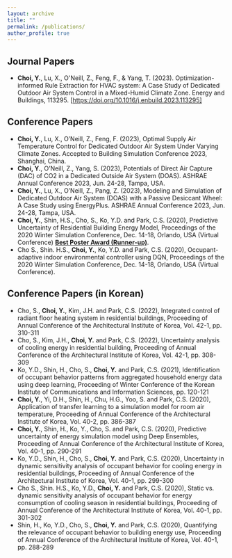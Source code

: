 ```yaml
---
layout: archive
title: ""
permalink: /publications/
author_profile: true
---
```

Journal Papers
-----
* **Choi, Y.**, Lu, X., O'Neill, Z., Feng, F., & Yang, T. (2023). Optimization-informed Rule Extraction for HVAC system: A Case Study of Dedicated Outdoor Air System Control in a Mixed-Humid Climate Zone. Energy and Buildings, 113295. [https://doi.org/10.1016/j.enbuild.2023.113295]

Conference Papers
-----
* **Choi, Y.**, Lu, X., O’Neill, Z., Feng, F. (2023), Optimal Supply Air Temperature Control for Dedicated Outdoor Air System Under Varying Climate Zones. Accepted to Building Simulation Conference 2023, Shanghai, China. 
* **Choi, Y.**, O’Neill, Z., Yang, S. (2023), Potentials of Direct Air Capture (DAC) of CO2 in a Dedicated Outside Air System (DOAS). ASHRAE Annual Conference 2023, Jun. 24-28, Tampa, USA. 
* **Choi, Y.**, Lu, X., O’Neill, Z., Pang, Z. (2023), Modeling and Simulation of Dedicated Outdoor Air System (DOAS) with a Passive Desiccant Wheel: A Case Study using EnergyPlus. ASHRAE Annual Conference 2023, Jun. 24-28, Tampa, USA. 
* **Choi, Y.**, Shin, H.S., Cho, S., Ko, Y.D. and Park, C.S. (2020), Predictive Uncertainty of Residential Building Energy Model, Proceedings of the 2020 Winter Simulation Conference, Dec. 14-18, Orlando, USA (Virtual Conference) [**Best Poster Award (Runner-up)**](http://youngsik-choi.github.io/files/WSC2020_Award.pdf). 
* Cho S., Shin. H.S., **Choi, Y.**, Ko, Y.D. and Park, C.S. (2020), Occupant-adaptive indoor environmental controller using DQN, Proceedings of the 2020 Winter Simulation Conference, Dec. 14-18, Orlando, USA (Virtual Conference). 

Conference Papers (in Korean)
-----
* Cho, S., **Choi, Y.**, Kim, J.H. and Park, C.S. (2022), Integrated control of radiant floor heating system in residential buildings, Proceeding of Annual Conference of the Architectural Institute of Korea, Vol. 42-1, pp. 310-311 
* Cho, S., Kim, J.H., **Choi, Y.** and Park, C.S. (2022), Uncertainty analysis of cooling energy in residential building, Proceeding of Annual Conference of the Architectural Institute of Korea, Vol. 42-1, pp. 308-309
* Ko, Y.D., Shin, H., Cho, S., **Choi, Y.** and Park, C.S. (2021), Identification of occupant behavior patterns from aggregated household energy data using deep learning, Proceeding of Winter Conference of the Korean Institute of Communications and Information Sciences, pp. 120-121 
* **Choi, Y.**, Yi, D.H., Shin, H., Chu, H.G., Yoo, S. and Park, C.S. (2020), Application of transfer learning to a simulation model for room air temperature, Proceeding of Annual Conference of the Architectural Institute of Korea, Vol. 40-2, pp. 386-387
* **Choi, Y.**, Shin, H., Ko, Y., Cho, S. and Park, C.S. (2020), Predictive uncertainty of energy simulation model using Deep Ensembles, Proceeding of Annual Conference of the Architectural Institute of Korea, Vol. 40-1, pp. 290-291
* Ko, Y.D., Shin, H., Cho, S., **Choi, Y.** and Park, C.S. (2020), Uncertainty in dynamic sensitivity analysis of occupant behavior for cooling energy in residential buildings, Proceeding of Annual Conference of the Architectural Institute of Korea, Vol. 40-1, pp. 299-300
* Cho S., Shin. H.S., Ko, Y.D., **Choi, Y.** and Park, C.S. (2020), Static vs. dynamic sensitivity analysis of occupant behavior for energy consumption of cooling season in residential buildings, Proceeding of Annual Conference of the Architectural Institute of Korea, Vol. 40-1, pp. 301-302 
* Shin, H., Ko, Y.D., Cho, S., **Choi, Y.** and Park, C.S. (2020), Quantifying the relevance of occupant behavior to building energy use, Proceeding of Annual Conference of the Architectural Institute of Korea, Vol. 40-1, pp. 288-289 

